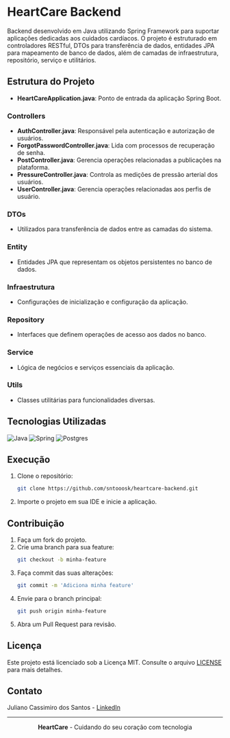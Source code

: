 
# HeartCare Backend

Backend desenvolvido em Java utilizando Spring Framework para suportar aplicações dedicadas aos cuidados cardíacos. O projeto é estruturado em controladores RESTful, DTOs para transferência de dados, entidades JPA para mapeamento de banco de dados, além de camadas de infraestrutura, repositório, serviço e utilitários.

## Estrutura do Projeto

- **HeartCareApplication.java**: Ponto de entrada da aplicação Spring Boot.
  
### Controllers

- **AuthController.java**: Responsável pela autenticação e autorização de usuários.
- **ForgotPasswordController.java**: Lida com processos de recuperação de senha.
- **PostController.java**: Gerencia operações relacionadas a publicações na plataforma.
- **PressureController.java**: Controla as medições de pressão arterial dos usuários.
- **UserController.java**: Gerencia operações relacionadas aos perfis de usuário.

### DTOs

- Utilizados para transferência de dados entre as camadas do sistema.

### Entity

- Entidades JPA que representam os objetos persistentes no banco de dados.

### Infraestrutura

- Configurações de inicialização e configuração da aplicação.

### Repository

- Interfaces que definem operações de acesso aos dados no banco.

### Service

- Lógica de negócios e serviços essenciais da aplicação.

### Utils

- Classes utilitárias para funcionalidades diversas.

## Tecnologias Utilizadas

![Java](https://img.shields.io/badge/java-%23ED8B00.svg?style=for-the-badge&logo=openjdk&logoColor=white)
![Spring](https://img.shields.io/badge/spring-%236DB33F.svg?style=for-the-badge&logo=spring&logoColor=white)
![Postgres](https://img.shields.io/badge/postgres-%23316192.svg?style=for-the-badge&logo=postgresql&logoColor=white)

## Execução

1. Clone o repositório:
    ```bash
    git clone https://github.com/sntooosk/heartcare-backend.git
    ```

2. Importe o projeto em sua IDE e inicie a aplicação.

## Contribuição

1. Faça um fork do projeto.
2. Crie uma branch para sua feature:
    ```bash
    git checkout -b minha-feature
    ```
3. Faça commit das suas alterações:
    ```bash
    git commit -m 'Adiciona minha feature'
    ```
4. Envie para o branch principal:
    ```bash
    git push origin minha-feature
    ```
5. Abra um Pull Request para revisão.

## Licença

Este projeto está licenciado sob a Licença MIT. Consulte o arquivo [LICENSE](LICENSE) para mais detalhes.

## Contato

Juliano Cassimiro dos Santos - [LinkedIn](https://www.linkedin.com/in/sntooosk)

---

<div align="center">
  <strong>HeartCare</strong> - Cuidando do seu coração com tecnologia
</div>
